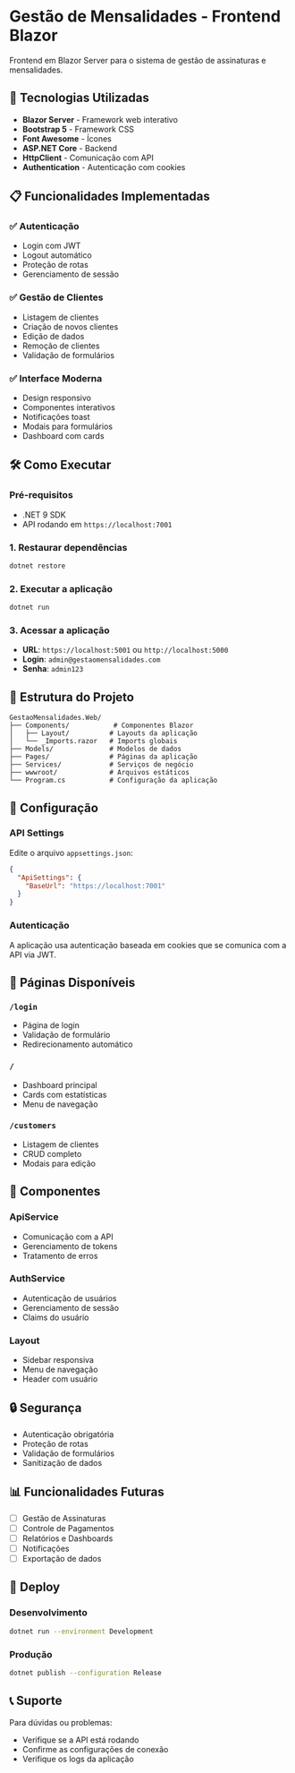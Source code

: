 # Gestão de Mensalidades - Frontend Blazor

Frontend em Blazor Server para o sistema de gestão de assinaturas e mensalidades.

## 🚀 Tecnologias Utilizadas

- **Blazor Server** - Framework web interativo
- **Bootstrap 5** - Framework CSS
- **Font Awesome** - Ícones
- **ASP.NET Core** - Backend
- **HttpClient** - Comunicação com API
- **Authentication** - Autenticação com cookies

## 📋 Funcionalidades Implementadas

### ✅ Autenticação
- Login com JWT
- Logout automático
- Proteção de rotas
- Gerenciamento de sessão

### ✅ Gestão de Clientes
- Listagem de clientes
- Criação de novos clientes
- Edição de dados
- Remoção de clientes
- Validação de formulários

### ✅ Interface Moderna
- Design responsivo
- Componentes interativos
- Notificações toast
- Modais para formulários
- Dashboard com cards

## 🛠️ Como Executar

### Pré-requisitos
- .NET 9 SDK
- API rodando em `https://localhost:7001`

### 1. Restaurar dependências
```bash
dotnet restore
```

### 2. Executar a aplicação
```bash
dotnet run
```

### 3. Acessar a aplicação
- **URL**: `https://localhost:5001` ou `http://localhost:5000`
- **Login**: `admin@gestaomensalidades.com`
- **Senha**: `admin123`

## 📁 Estrutura do Projeto

```
GestaoMensalidades.Web/
├── Components/           # Componentes Blazor
│   ├── Layout/          # Layouts da aplicação
│   └── _Imports.razor   # Imports globais
├── Models/              # Modelos de dados
├── Pages/               # Páginas da aplicação
├── Services/            # Serviços de negócio
├── wwwroot/             # Arquivos estáticos
└── Program.cs           # Configuração da aplicação
```

## 🔧 Configuração

### API Settings
Edite o arquivo `appsettings.json`:

```json
{
  "ApiSettings": {
    "BaseUrl": "https://localhost:7001"
  }
}
```

### Autenticação
A aplicação usa autenticação baseada em cookies que se comunica com a API via JWT.

## 📱 Páginas Disponíveis

### `/login`
- Página de login
- Validação de formulário
- Redirecionamento automático

### `/`
- Dashboard principal
- Cards com estatísticas
- Menu de navegação

### `/customers`
- Listagem de clientes
- CRUD completo
- Modais para edição

## 🎨 Componentes

### ApiService
- Comunicação com a API
- Gerenciamento de tokens
- Tratamento de erros

### AuthService
- Autenticação de usuários
- Gerenciamento de sessão
- Claims do usuário

### Layout
- Sidebar responsiva
- Menu de navegação
- Header com usuário

## 🔒 Segurança

- Autenticação obrigatória
- Proteção de rotas
- Validação de formulários
- Sanitização de dados

## 📊 Funcionalidades Futuras

- [ ] Gestão de Assinaturas
- [ ] Controle de Pagamentos
- [ ] Relatórios e Dashboards
- [ ] Notificações
- [ ] Exportação de dados

## 🚀 Deploy

### Desenvolvimento
```bash
dotnet run --environment Development
```

### Produção
```bash
dotnet publish --configuration Release
```

## 📞 Suporte

Para dúvidas ou problemas:
- Verifique se a API está rodando
- Confirme as configurações de conexão
- Verifique os logs da aplicação

